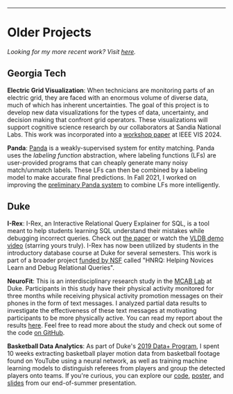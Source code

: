 ---
# Older Projects

*Looking for my more recent work? Visit <a href="https://alexanderbendeck.github.io/projects.html">here</a>.*

## Georgia Tech

**Electric Grid Visualization**: When technicians are monitoring parts of an electric grid, they are faced with an enormous volume of diverse data, much of which has inherent uncertainties. The goal of this project is to develop new data visualizations for the types of data, uncertainty, and decision making that confront grid operators. These visualizations will support cognitive science research by our collaborators at Sandia National Labs. This work was incorporated into a <a href="https://faculty.cc.gatech.edu/~john.stasko/papers/uncertainty24-forecast.pdf">workshop paper</a> at IEEE VIS 2024.

**Panda**: <a href="https://panda-matching.com/">Panda</a> is a weakly-supervised system for entity matching. Panda uses the *labeling function* abstraction, where labeling functions (LFs) are user-provided programs that can cheaply generate many noisy match/unmatch labels. These LFs can then be combined by a labeling model to make accurate final predictions. In Fall 2021, I worked on improving the <a href="http://vldb.org/pvldb/vol14/p2735-wu.pdf">preliminary Panda system</a> to combine LFs more intelligently.

## Duke

**I-Rex**: I-Rex, an Interactive Relational Query Explainer for SQL, is a tool meant to help students learning SQL understand their mistakes while debugging incorrect queries. Check out <a href="http://www.vldb.org/pvldb/vol13/p2997-miao.pdf">the paper</a> or watch the <a href="https://dukedb-hnrq.github.io/#demo-video">VLDB demo video</a> (starring yours truly). I-Rex has now been utilized by students in the introductory database course at Duke for several semesters. This work is part of a broader project <a href="https://nsf.gov/awardsearch/showAward?AWD_ID=2008107">funded by NSF</a> called "HNRQ: Helping Novices Learn and Debug Relational Queries".

**NeuroFit**: This is an interdisciplinary research study in the <a href="https://www.mcablab.science/">MCAB Lab</a> at Duke. Participants in this study have their physical activity monitored for three months while receiving physical activity promotion messages on their phones in the form of text messages. I analyzed partial data results to investigate the effectiveness of these text messages at motivating participants to be more physically active. You can read my report about the results <a href="https://alexanderbendeck.github.io/files/NeuroFit Report.pdf">here</a>. Feel free to read more about the study and check out some of the code <a href="https://github.com/AlexanderBendeck/neurofit-study">on GitHub</a>.

**Basketball Data Analytics**: As part of Duke's <a href="https://bigdata.duke.edu/projects/basketball-analytics-pipeline-raw-video-dynamic-visualization">2019 Data+ Program</a>, I spent 10 weeks extracting basketball player motion data from basketball footage found on YouTube using a neural network, as well as training machine learning models to distinguish referees from players and group the detected players onto teams. If you're curious, you can explore our <a href="https://github.com/AlexanderBendeck/basketball-analytics">code</a>, <a href="https://alexanderbendeck.github.io/files/Basketball Poster.pdf">poster</a>, and <a href="https://alexanderbendeck.github.io/files/Basketball Summary Slides.pdf">slides</a> from our end-of-summer presentation.
